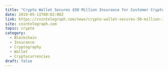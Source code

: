 ```yaml
---
title: "Crypto Wallet Secures $50 Million Insurance for Customer Crypto Assets"
date: 2019-05-11T00:02:00Z
link: https://cointelegraph.com/news/crypto-wallet-secures-50-million-insurance-for-customer-crypto-assets?utm_medium=RSS&utm_source=hune
site: cointelegraph.com
topic: crypto
category:
  - Blockchain
  - Insurance
  - Cryptography
  - Wallet
  - Cryptocurrencies
draft: false
---
```

